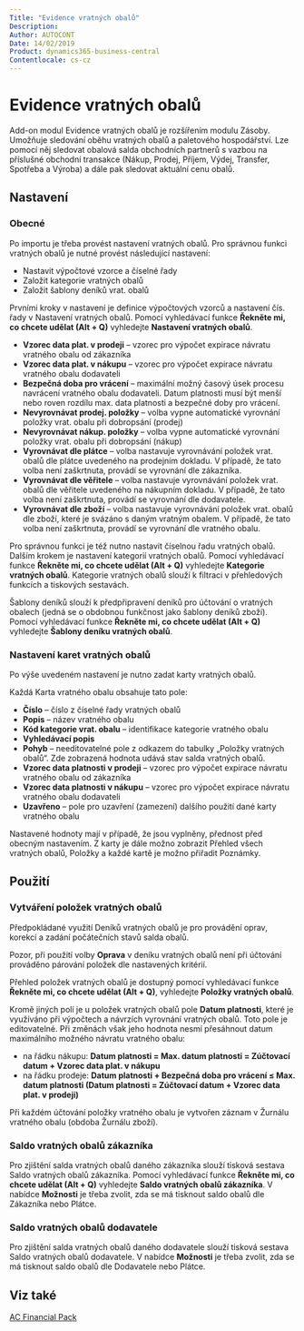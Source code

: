 ```yaml
---
Title: "Evidence vratných obalů"
Description: 
Author: AUTOCONT
Date: 14/02/2019
Product: dynamics365-business-central
Contentlocale: cs-cz
---
```


# <a name="fp-pack-tracking-return-packing"></a>Evidence vratných obalů

Add-on modul Evidence vratných obalů je rozšířením modulu Zásoby. Umožňuje sledování oběhu vratných obalů a paletového hospodářství. Lze pomocí něj sledovat obalová salda obchodních partnerů s vazbou na příslušné obchodní transakce (Nákup, Prodej, Příjem, Výdej, Transfer, Spotřeba a Výroba) a dále pak sledovat aktuální cenu obalů.

## Nastavení

### Obecné

Po importu je třeba provést nastavení vratných obalů.
Pro správnou funkci vratných obalů je nutné provést následující nastavení:
* Nastavit výpočtové vzorce a číselné řady
* Založit kategorie vratných obalů
* Založit šablony deníků vrat. obalů

Prvními kroky v nastavení je definice výpočtových vzorců a nastavení čís. řady v Nastavení vratných obalů. Pomocí vyhledávací funkce **Řekněte mi, co chcete udělat (Alt + Q)** vyhledejte **Nastavení vratných obalů**.


* **Vzorec data plat. v prodeji** – vzorec pro výpočet expirace návratu vratného obalu od zákazníka
* **Vzorec data plat. v nákupu** – vzorec pro výpočet expirace návratu vratného obalu dodavateli
* **Bezpečná doba pro vrácení** – maximální možný časový úsek procesu navrácení vratného obalu dodavateli. Datum platnosti musí být menší nebo roven rozdílu max. data platnosti a bezpečné doby pro vrácení.
* **Nevyrovnávat prodej. položky** – volba vypne automatické vyrovnání položky vrat. obalu při dobropsání (prodej)
* **Nevyrovnávat nákup. položky** – volba vypne automatické vyrovnání položky vrat. obalu při dobropsání (nákup)
* **Vyrovnávat dle plátce** – volba nastavuje vyrovnávání položek vrat. obalů dle plátce uvedeného na prodejním dokladu. V případě, že tato volba není zaškrtnuta, provádí se vyrovnání dle zákazníka.
* **Vyrovnávat dle věřitele** – volba nastavuje vyrovnávání položek vrat. obalů dle věřitele uvedeného na nákupním dokladu. V případě, že tato volba není zaškrtnuta, provádí se vyrovnání dle dodavatele.
* **Vyrovnávat dle zboží** – volba nastavuje vyrovnávání položek vrat. obalů dle zboží, které je svázáno s daným vratným obalem. V případě, že tato volba není zaškrtnuta, provádí se vyrovnání dle vratného obalu.

Pro správnou funkci je též nutno nastavit číselnou řadu vratných obalů.
Dalším krokem je nastavení kategorií vratných obalů. Pomocí vyhledávací funkce **Řekněte mi, co chcete udělat (Alt + Q)** vyhledejte **Kategorie vratných obalů**. Kategorie vratných obalů slouží k filtraci v přehledových funkcích a tiskových sestavách.

Šablony deníků slouží k předpřipravení deníků pro účtování o vratných obalech (jedná se o obdobnou funkčnost jako šablony deníků zboží). Pomocí vyhledávací funkce **Řekněte mi, co chcete udělat (Alt + Q)** vyhledejte **Šablony deníku vratných obalů**.

### Nastavení karet vratných obalů

Po výše uvedeném nastavení je nutno zadat karty vratných obalů.

Každá Karta vratného obalu obsahuje tato pole:
* **Číslo** – číslo z číselné řady vratných obalů
* **Popis** – název vratného obalu
* **Kód kategorie vrat. obalu** – identifikace kategorie vratného obalu
* **Vyhledávací popis**
* **Pohyb** – needitovatelné pole z odkazem do tabulky „Položky vratných obalů“. Zde zobrazená hodnota udává stav salda vratných obalů.
* **Vzorec data platnosti v prodeji** – vzorec pro výpočet expirace návratu vratného obalu od zákazníka
* **Vzorec data platnosti v nákupu** – vzorec pro výpočet expirace návratu vratného obalu dodavateli
* **Uzavřeno** – pole pro uzavření (zamezení) dalšího použití dané karty vratného obalu

Nastavené hodnoty mají v případě, že jsou vyplněny, přednost před obecným nastavením.
Z karty je dále možno zobrazit Přehled všech vratných obalů, Položky a každé kartě je možno přiřadit Poznámky.

## Použití

### Vytváření položek vratných obalů

Předpokládané využití Deníků vratných obalů je pro provádění oprav, korekcí a zadání počátečních stavů salda obalů.

Pozor, při použití volby **Oprava** v deníku vratných obalů není při účtování prováděno párování položek dle nastavených kritérií.

Přehled položek vratných obalů je dostupný pomocí vyhledávací funkce **Řekněte mi, co chcete udělat (Alt + Q)**, vyhledejte **Položky vratných obalů**.

Kromě jiných polí je u položek vratných obalů pole **Datum platnosti**, které je využíváno při výpočtech a návrzích vyrovnání vratných obalů. Toto pole je editovatelné. Při změnách však jeho hodnota nesmí přesáhnout datum maximálního možného návratu vratného obalu:
* na řádku nákupu: **Datum platnosti = Max. datum platnosti = Zúčtovací datum + Vzorec data plat. v nákupu**
* na řádku prodeje: **Datum platnosti + Bezpečná doba pro vrácení ≤ Max. datum platnosti (Datum platnosti = Zúčtovací datum + Vzorec data plat. v prodeji)**

Při každém účtování položky vratného obalu je vytvořen záznam v Žurnálu vratného obalu (obdoba Žurnálu zboží).

### Saldo vratných obalů zákazníka

Pro zjištění salda vratných obalů daného zákazníka slouží tisková sestava Saldo vratných obalů zákazníka. Pomocí vyhledávací funkce **Řekněte mi, co chcete udělat (Alt + Q)** vyhledejte **Saldo vratných obalů zákazníka**.
V nabídce **Možnosti** je třeba zvolit, zda se má tisknout saldo obalů dle Zákazníka nebo Plátce.

### Saldo vratných obalů dodavatele

Pro zjištění salda vratných obalů daného dodavatele slouží tisková sestava Saldo vratných obalů dodavatele.
V nabídce **Možnosti** je třeba zvolit, zda se má tisknout saldo obalů dle Dodavatele nebo Plátce.

## <a name="see-also"></a>Viz také  
[AC Financial Pack](ac-fp-financial-pack.md)  